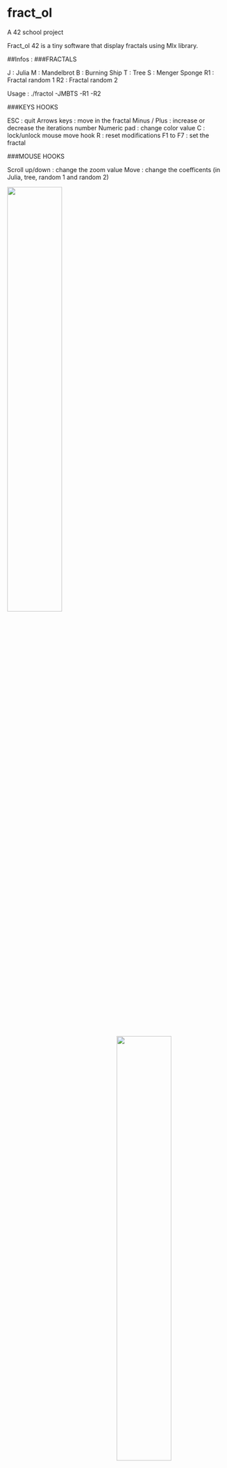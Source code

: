# fract_ol
A 42 school project

Fract_ol 42 is a tiny software that display fractals using Mlx library.

##Infos :
###FRACTALS

J     : Julia
M     : Mandelbrot
B     : Burning Ship
T     : Tree
S     : Menger Sponge
R1    : Fractal random 1
R2    : Fractal random 2

Usage : ./fractol -JMBTS -R1 -R2

###KEYS HOOKS

ESC          : quit
Arrows keys  : move in the fractal
Minus / Plus : increase or decrease the iterations number
Numeric pad  : change color value
C            : lock/unlock mouse move hook
R            : reset modifications
F1 to F7     : set the fractal

###MOUSE HOOKS

Scroll up/down : change the zoom value
Move           : change the coefficents (in Julia, tree, random 1 and random 2)


<img src="http://i.imgur.com/QInhwKc.png" width="50%" align="left"/>
<img src="http://i.imgur.com/FS68hV9.png" width="50%" align="right"/>

<img src="http://i.imgur.com/p9S76I9.png" width="50%" align="right"/>
<img src="http://i.imgur.com/4Lk3Gbp.png" width="50%" align="left"/>

<img src="http://i.imgur.com/vDBoSVY.png" width="50%" align="right"/>
<img src="http://i.imgur.com/DbEpsZv.png" width="50%" align="left"/>

<img src="http://i.imgur.com/JA16eId.png" width="50%" align="right"/>
<img src="http://i.imgur.com/hk058cH.png" width="50%" align="left"/>

<img src="http://i.imgur.com/G7fwW5c.png" width="50%" align="right"/>
<img src="http://i.imgur.com/A0Fo7x4.png" width="50%" align="left"/>

